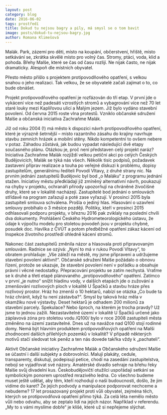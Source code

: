 ```yaml
---
layout: post
category: blog
date: 2016-06-02
tags: prostředí
title: Dokud tu nejsou bagry a pily, má smysl se o tom bavit
image: posts/dokud-tu-nejsou-bagry.jpg
author: Romana Klimešová
---
```


Malák. Park, zázemí pro děti, místo na koupání, občerstvení, hřiště, místo setkávání se, zkrátka skvělé místo pro volný čas.
Stromy, ptáci, voda, klid a pohoda.
Břehy Malše, které se čas od času rozlijí. Ne nijak často, ne nijak dramaticky.
Alespoň dle místních obyvatel.

Přesto město přišlo s projektem protipovodňového opatření, s velkou snahou o jeho realizaci.
Tak velkou, že se obyvatelé začali zajímat o to, co bude obnášet.

Projekt protipovodňového opatření je rozfázován do tří etap. V první jde o vykácení více než padesáti vzrostlých stromů a vybagrování více než 70 let staré louky mezi Kaplířovou ulicí a Malým jezem.
Již bylo vydáno stavební povolení. Od června 2015 roste vlna protestů.
Vzniklo občanské sdružení Malše a občanská iniciativa Zachraňme Malák.

Již od roku 2004 (!) má město k dispozici návrh protipovodňového opatření, které je výrazně šetrnější – místo razantního zásahu do krajiny navrhuje stavbu zemních hrázek a mobilní stěny. Nikdo kompetentní to ovšem nebere v potaz. Záhadou zůstává, jak budou vypadat následující dvě etapy současného plánu. Otázkou je, proč není představen celý projekt naráz? Iniciativa Zachraňme Malák rozjíždí velkou petiční akci po celých Českých Budějovicích, Malák se týká nás všech. Několik tisíc podpisů, požadavek zastavení příprav realizace a touha po veřejné diskuzi k problému, dopisy zastupitelům, generálnímu řediteli Povodí Vltavy, z druhé strany nic. Na prvním jednání zastupitelů Budějovic byl bod „o Maláku“ z programu jednání stažen. Iniciativy městu předkládají již zmíněný alternativní návrh, poukazují na chyby v projektu, ochranáři přírody upozorňují na chráněné živočišné druhy, které se v lokalitě nacházejí. Zastupitelé bod jednání o smlouvách střídavě na program zařazují a poté zase vyřazují. V prosinci 2015 byla zastupiteli smlouva schválena. Prošla o jediný hlas. Hlasování o uzavření smlouvy probíhalo o 3 měsíce později. Politiky, kteří v prosinci 2015 odhlasovali podporu projektu, v březnu 2016 pak zviklaly na poslední chvíli dva dokumenty. Prohlášení Českého Hydrometeorologického ústavu, že údaje k výpočtu modelu pro stoletou povodeň jsou v projektu chybné, posudek doc. Havlíka z ČVÚT a potom předběžné opatření zákaz kácení od Inspekce životního prostředí ohledně kácení stromů.

Nakonec část zastupitelů změnila názor a hlasovala proti připravovaným smlouvám.
Radnice se ozývá: „Nyní to má v rukou Povodí Vltavy“, to obratem prohlašuje: „Vše záleží na městě, my jsme připraveni a udržujeme stavební povolení aktivní!“.
Občanské sdružení Malše požádalo o obnovu řízení, protože se ukazuje, že stavební povolení není v pořádku a obsahuje právní i věcné nedostatky. Přepracování projektu se zatím nechystá. Vraťme se k druhé a třetí etapě plánovaného „protipovodňového“ opatření. Zatímco v první „je nutno“ snížit hladinu vody, v dalších etapách jde o zužování a zmenšování rozlivových ploch v lokalitě U Špačků a stavbu hráze přes rozlivový prostor. Hráz ho zmenší o 10 hektarů, nabízí se otázka „Co bude ta hráz chránit, když tu není zástavba?“. Smysl by taková hráz měla v okamžiku nové výstavby. Deset hektarů je odhadem 200 milionů za stavební parcely. Spekulace? Nebo šproch, na kterém je trocha pravdy? Už jsme to jednou zažili. Nezastavitelné území v lokalitě U Špačků určené jako záplavová zóna pro stoletou vodu /Q100/ bylo v roce 2008 zastupiteli města změněno na území zastavitelné. Dnes už na navážce nad Q100 stojí rodinné domy. Nemá být hlavním produktem protipovodňových opatření na Malši zhodnocení dalších přilehlých pozemků v lokalitě? V případě některých motivů stačí sledovat tok peněz a ten nás dovede takřka vždy k „pachateli“.

Aktivit Občanské iniciativy Zachraňme Malák a Občanského sdružení Malše se účastní i další subjekty a dobrovolníci. Malují plakáty, cedule, transparenty, diskutují, podepisují petice, chodí na zasedání zastupitelstva, nebojí se vyjadřovat své názory. Amatérské divadlo sehraje na břehu řeky Malše svůj divadelní kus. Českobudějovičtí otužilci uspořádají setkání se symbolickým ponorem uprostřed mrazivého ledna. Co všechno budeme muset ještě udělat, aby těm, kteří rozhodují o naší budoucnosti, došlo, že jim vidíme do karet? Že jejich podvody a manipulace podporovat nechceme a nebudeme? 17 let prosazovaný projekt proti vůli obyvatel, zejména těch, kterých se protipovodňová opatření přímo týká. Za celá léta nemělo město vůli nebo odvahu, aby se zeptalo lidí na jejich názor. Například v referendu. „My to s vámi myslíme dobře“ je klišé, které už si nepřejeme slýchat.
